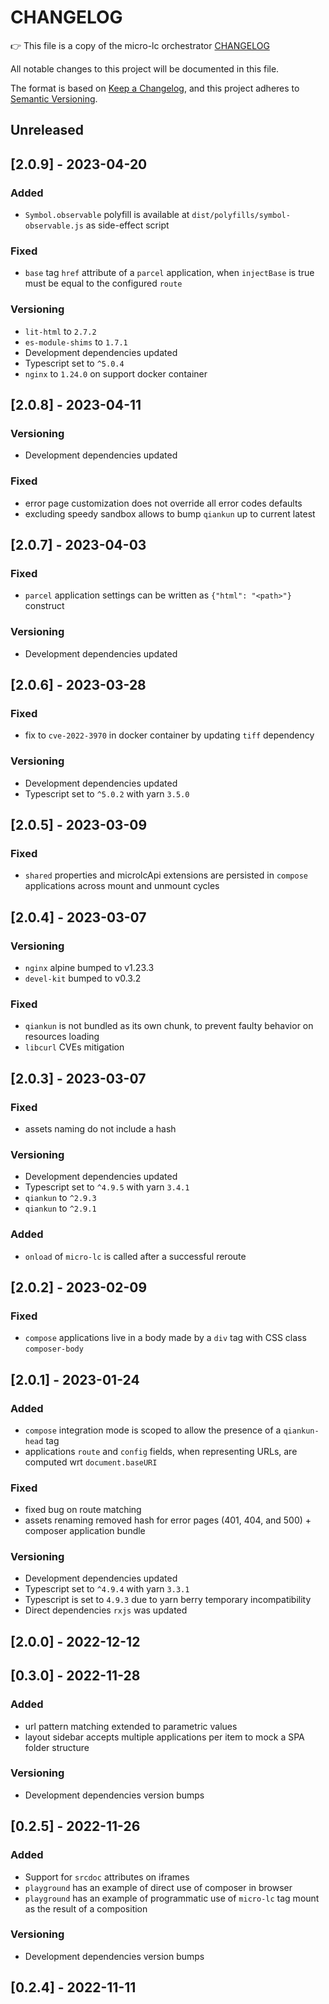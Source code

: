 # CHANGELOG

👉 This file is a copy of the micro-lc orchestrator [CHANGELOG](./packages/orchestrator/CHANGELOG.md)

All notable changes to this project will be documented in this file.

The format is based on [Keep a Changelog](https://keepachangelog.com/en/1.0.0/),
and this project adheres to [Semantic Versioning](https://semver.org/spec/v2.0.0.html).

## Unreleased

## [2.0.9] - 2023-04-20

### Added

- `Symbol.observable` polyfill is available at `dist/polyfills/symbol-observable.js` as side-effect script

### Fixed

- `base` tag `href` attribute of a `parcel` application, when `injectBase` is true must be equal to the configured `route`

### Versioning

- `lit-html` to `2.7.2`
- `es-module-shims` to `1.7.1`
- Development dependencies updated
- Typescript set to `^5.0.4`
- `nginx` to `1.24.0` on support docker container

## [2.0.8] - 2023-04-11

### Versioning

- Development dependencies updated

### Fixed

- error page customization does not override all error codes defaults
- excluding speedy sandbox allows to bump `qiankun` up to current latest

## [2.0.7] - 2023-04-03

### Fixed

- `parcel` application settings can be written as `{"html": "<path>"}` construct

### Versioning

- Development dependencies updated

## [2.0.6] - 2023-03-28

### Fixed

- fix to `cve-2022-3970` in docker container by updating `tiff` dependency

### Versioning

- Development dependencies updated
- Typescript set to `^5.0.2` with yarn `3.5.0`

## [2.0.5] - 2023-03-09

### Fixed

- `shared` properties and microlcApi extensions are persisted in `compose` applications across mount and unmount cycles

## [2.0.4] - 2023-03-07

### Versioning

- `nginx` alpine bumped to v1.23.3
- `devel-kit` bumped to v0.3.2

### Fixed

- `qiankun` is not bundled as its own chunk, to prevent faulty behavior on resources loading
- `libcurl` CVEs mitigation

## [2.0.3] - 2023-03-07

### Fixed

- assets naming do not include a hash

### Versioning

- Development dependencies updated
- Typescript set to `^4.9.5` with yarn `3.4.1`
- `qiankun` to `^2.9.3`
- `qiankun` to `^2.9.1`

### Added

- `onload` of `micro-lc` is called after a successful reroute

## [2.0.2] - 2023-02-09

### Fixed

- `compose` applications live in a body made by a `div` tag with CSS class `composer-body`

## [2.0.1] - 2023-01-24

### Added

- `compose` integration mode is scoped to allow the presence of a `qiankun-head` tag
- applications `route` and `config` fields, when representing URLs, are computed wrt `document.baseURI`

### Fixed

- fixed bug on route matching
- assets renaming removed hash for error pages (401, 404, and 500) + composer application bundle

### Versioning

- Development dependencies updated
- Typescript set to `^4.9.4` with yarn `3.3.1`
- Typescript is set to `4.9.3` due to yarn berry temporary incompatibility
- Direct dependencies `rxjs` was updated

## [2.0.0] - 2022-12-12

## [0.3.0] - 2022-11-28

### Added

- url pattern matching extended to parametric values
- layout sidebar accepts multiple applications per item to mock a SPA folder structure

### Versioning

- Development dependencies version bumps

## [0.2.5] - 2022-11-26

### Added

- Support for `srcdoc` attributes on iframes
- `playground` has an example of direct use of composer in browser
- `playground` has an example of programmatic use of `micro-lc` tag mount as the result of a composition

### Versioning

- Development dependencies version bumps

## [0.2.4] - 2022-11-11

